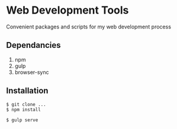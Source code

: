 # Web Development Tools
Convenient packages and scripts for my web development process

## Dependancies
1. npm
2. gulp
3. browser-sync

## Installation
```
$ git clone ...
$ npm install
```

```
$ gulp serve
```

